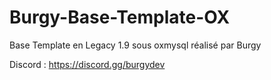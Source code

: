 # Burgy-Base-Template-OX

Base Template en Legacy 1.9 sous oxmysql réalisé par Burgy 

Discord : https://discord.gg/burgydev
